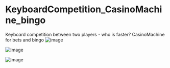 # KeyboardCompetition_CasinoMachine_bingo
Keyboard competition between two players - who is faster?
CasinoMachine for bets and bingo
![image](https://user-images.githubusercontent.com/83061722/157692507-6c4f4976-f9bb-41d3-929b-703bfa375115.png)

![image](https://user-images.githubusercontent.com/83061722/157692537-6a89219e-7591-49ee-9357-5dd4f25ef275.png)

![image](https://user-images.githubusercontent.com/83061722/157692551-c788ded5-81a4-41d8-8cb2-592c01b7984c.png)

